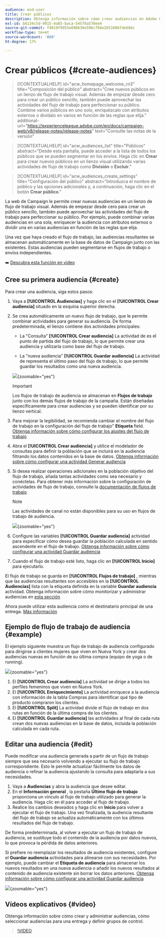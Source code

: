 ```yaml
---
audience: end-user
title: Crear públicos
description: Obtenga información sobre cómo crear audiencias en Adobe Campaign Web
exl-id: b6134c5d-9915-4a85-baca-54578a570ee4
source-git-commit: f4919f9955e098630e596cf68e2b51088fde68dc
workflow-type: tm+mt
source-wordcount: '869'
ht-degree: 17%

---
```


# Crear públicos {#create-audiences}

>[!CONTEXTUALHELP]
>id="acw_homepage_welcome_rn3"
>title="Composición del público"
>abstract="Cree nuevos públicos en un lienzo de flujo de trabajo visual. Además de empezar desde cero para crear un público sencillo, también puede aprovechar las actividades del flujo de trabajo para perfeccionar su público. Combine varios públicos en uno solo, enriquézcalo con atributos externos o divídalo en varios en función de las reglas que elija."
>additional-url="https://experienceleague.adobe.com/en/docs/campaign-web/v8/release-notes/release-notes" text="Consulte las notas de la versión"

>[!CONTEXTUALHELP]
>id="acw_audiences_list"
>title="Públicos"
>abstract="Desde esta pantalla, puede acceder a la lista de todos los públicos que se pueden segmentar en los envíos. Haga clic en **Crear** para crear nuevos públicos en un lienzo visual utilizando varias actividades de flujo de trabajo como **División** o **Excluir**."

>[!CONTEXTUALHELP]
>id="acw_audiences_create_settings"
>title="Configuración del público"
>abstract="Introduzca el nombre de público y las opciones adicionales y, a continuación, haga clic en el botón **Crear público**."

La web de Campaign le permite crear nuevas audiencias en un lienzo de flujo de trabajo visual. Además de empezar desde cero para crear un público sencillo, también puede aprovechar las actividades del flujo de trabajo para perfeccionar su público. Por ejemplo, puede combinar varias audiencias en una sola, enriquecer la audiencia con atributos externos o dividir una en varias audiencias en función de las reglas que elija.

Una vez que haya creado el flujo de trabajo, las audiencias resultantes se almacenan automáticamente en la base de datos de Campaign junto con las existentes. Estas audiencias pueden segmentarse en flujos de trabajo o envíos independientes.

➡️ [Descubra esta función en vídeo](#video)

## Cree su primera audiencia {#create}

Para crear una audiencia, siga estos pasos:

1. Vaya a **[!UICONTROL Audiencias]** y haga clic en el **[!UICONTROL Crear audiencia]** situado en la esquina superior derecha.

1. Se crea automáticamente un nuevo flujo de trabajo, que le permite combinar actividades para generar su audiencia. De forma predeterminada, el lienzo contiene dos actividades principales:

   * La &quot;Consulta&quot; **[!UICONTROL Crear audiencia]** La actividad de es el punto de partida del flujo de trabajo, lo que permite crear una audiencia y utilizarla como base del flujo de trabajo.

   * La &quot;nueva audiencia&quot; **[!UICONTROL Guardar audiencia]** La actividad de representa el último paso del flujo de trabajo, lo que permite guardar los resultados como una nueva audiencia.

   ![](assets/create-audience-blank.png){zoomable=&quot;yes&quot;}

   >[!IMPORTANT]
   >
   >Los flujos de trabajo de audiencia se almacenan en **Flujos de trabajo** junto con los demás flujos de trabajo de la campaña. Están diseñadas específicamente para crear audiencias y se pueden identificar por su lienzo vertical.

1. Para mejorar la legibilidad, se recomienda cambiar el nombre del flujo de trabajo en la configuración del flujo de trabajo&quot; **Etiqueta** field. [Obtenga información sobre cómo configurar los ajustes del flujo de trabajo](../workflows/workflow-settings.md)

1. Abra el **[!UICONTROL Crear audiencia]** y utilice el modelador de consultas para definir la población que se incluirá en la audiencia filtrando los datos contenidos en la base de datos. [Obtenga información sobre cómo configurar una actividad Generar audiencia](../workflows/activities/build-audience.md)

1. Si desea realizar operaciones adicionales en la población objetivo del flujo de trabajo, añada tantas actividades como sea necesario y conéctelas. Para obtener más información sobre la configuración de actividades de flujo de trabajo, consulte la [documentación de flujos de trabajo](../workflows/activities/about-activities.md).

   >[!NOTE]
   >
   >Las actividades de canal no están disponibles para su uso en flujos de trabajo de audiencia.

   ![](assets/audience-creation-canvas.png){zoomable=&quot;yes&quot;}

1. Configure las variables **[!UICONTROL Guardar audiencia]** actividad para especificar cómo desea guardar la población calculada en sentido ascendente en el flujo de trabajo. [Obtenga información sobre cómo configurar una actividad Guardar audiencia](../workflows/activities/save-audience.md)

1. Cuando el flujo de trabajo esté listo, haga clic en **[!UICONTROL Inicio]** para ejecutarlo.

El flujo de trabajo se guarda en **[!UICONTROL Flujos de trabajo]** , mientras que las audiencias resultantes son accesibles en la **[!UICONTROL Audiencias]** lista con la etiqueta definida en la variable **Guardar audiencia** actividad. Obtenga información sobre cómo monitorizar y administrar audiencias en [esta sección](manage-audience.md)

Ahora puede utilizar esta audiencia como el destinatario principal de una entrega. [Más información](add-audience.md)

## Ejemplo de flujo de trabajo de audiencia {#example}

El ejemplo siguiente muestra un flujo de trabajo de audiencia configurado para dirigirse a clientes mujeres que viven en Nueva York y crear dos audiencias nuevas en función de su última compra (equipo de yoga o de running).

![](assets/audiences-example.png){zoomable=&quot;yes&quot;}

1. El **[!UICONTROL Crear audiencia]** La actividad se dirige a todos los perfiles femeninos que viven en Nueva York.
1. El **[!UICONTROL Enriquecimiento]** La actividad enriquece a la audiencia con información de la tabla Compras para identificar qué tipo de producto compraron los clientes.
1. El **[!UICONTROL Split]** La actividad divide el flujo de trabajo en dos rutas en función de la última compra de los clientes.
1. El **[!UICONTROL Guardar audiencia]** las actividades al final de cada ruta crean dos nuevas audiencias en la base de datos, incluida la población calculada en cada ruta.

## Editar una audiencia {#edit}

Puede modificar una audiencia generada a partir de un flujo de trabajo siempre que sea necesario volviendo a ejecutar su flujo de trabajo correspondiente. Esto le permite actualizar fácilmente los datos de audiencia o refinar la audiencia ajustando la consulta para adaptarla a sus necesidades.

1. Vaya a **Audiencias** y abra la audiencia que desee editar.
1. En el **Información general** , la pestaña **Último flujo de trabajo** proporciona un vínculo al flujo de trabajo utilizado para generar la audiencia. Haga clic en él para acceder al flujo de trabajo.
1. Realice los cambios deseados y haga clic en **Inicio** para volver a ejecutar el flujo de trabajo. Una vez finalizada, la audiencia resultante del flujo de trabajo se actualiza automáticamente con los últimos resultados del flujo de trabajo.

De forma predeterminada, al volver a ejecutar un flujo de trabajo de audiencia, se sustituye todo el contenido de la audiencia por datos nuevos, lo que provoca la pérdida de datos anteriores.

Si prefiere no reemplazar los resultados de audiencia existentes, configure el **Guardar audiencia** actividades para alinearse con sus necesidades. Por ejemplo, puede cambiar el **Etiqueta de audiencia** para almacenar los nuevos resultados en una nueva audiencia o añadir los nuevos resultados al contenido de audiencia existente sin borrar los datos anteriores. [Obtenga información sobre cómo configurar una actividad Guardar audiencia](../workflows/activities/save-audience.md)

![](assets/edit-audience-save.png){zoomable=&quot;yes&quot;}

## Vídeos explicativos {#video}

Obtenga información sobre cómo crear y administrar audiencias, cómo seleccionar audiencias para una entrega y definir grupos de control.

>[!VIDEO](https://video.tv.adobe.com/v/3425861?quality=12)
